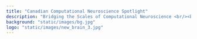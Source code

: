 ```yaml
---
title: "Canadian Computational Neuroscience Spotlight"
description: "Bridging the Scales of Computational Neuroscience <br/><br/> 17-18 May 2021 <br/><br/> [Register for CCNSv2 here](https://www.crowdcast.io/e/ccnsv2/register)"
background: "static/images/bg.jpg"
logo: "static/images/new_brain_3.jpg"
---
```

